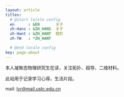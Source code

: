 ```yaml
---
layout: article
titles:
  # @start locale config
  en      : &EN       关于
  zh-Hans : &ZH_HANS  关于
  zh-Hant : &ZH_HANT  關於
  zh-TW   : *ZH_HANT

  # @end locale config
key: page-about
---
```




本人凝聚态物理研究生在读，关注拓扑、超导、二维材料。

此站用于记录学习心得，生活片段。

mail: lvr@mail.ustc.edu.cn

